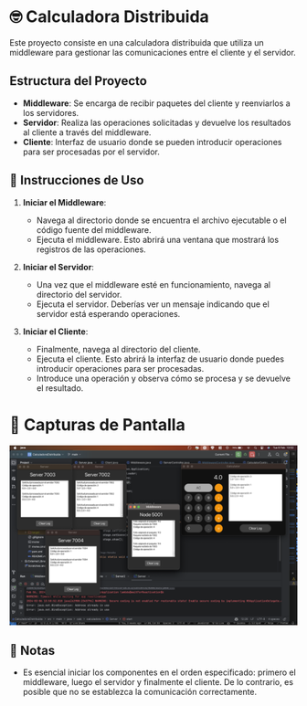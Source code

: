 # 🤓 Calculadora Distribuida

Este proyecto consiste en una calculadora distribuida que utiliza un middleware para gestionar las comunicaciones entre el cliente y el servidor.

## Estructura del Proyecto

- **Middleware**: Se encarga de recibir paquetes del cliente y reenviarlos a los servidores.
- **Servidor**: Realiza las operaciones solicitadas y devuelve los resultados al cliente a través del middleware.
- **Cliente**: Interfaz de usuario donde se pueden introducir operaciones para ser procesadas por el servidor.

## 📝 Instrucciones de Uso

1. **Iniciar el Middleware**:

   - Navega al directorio donde se encuentra el archivo ejecutable o el código fuente del middleware.
   - Ejecuta el middleware. Esto abrirá una ventana que mostrará los registros de las operaciones.

2. **Iniciar el Servidor**:

   - Una vez que el middleware esté en funcionamiento, navega al directorio del servidor.
   - Ejecuta el servidor. Deberías ver un mensaje indicando que el servidor está esperando operaciones.

3. **Iniciar el Cliente**:
   - Finalmente, navega al directorio del cliente.
   - Ejecuta el cliente. Esto abrirá la interfaz de usuario donde puedes introducir operaciones para ser procesadas.
   - Introduce una operación y observa cómo se procesa y se devuelve el resultado.

# 📸 Capturas de Pantalla

![Calculadora](/Assets/Calculadora.png)

## 📕 Notas

- Es esencial iniciar los componentes en el orden especificado: primero el middleware, luego el servidor y finalmente el cliente. De lo contrario, es posible que no se establezca la comunicación correctamente.
